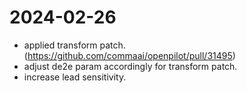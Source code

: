 2024-02-26
========================
* applied transform patch. (https://github.com/commaai/openpilot/pull/31495)
* adjust de2e param accordingly for transform patch.
* increase lead sensitivity.
